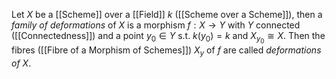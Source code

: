 Let  $X$ be a [[Scheme]] over a [[Field]] $k$ ([[Scheme over a Scheme]]), then a *family of deformations* of $X$ is a morphism $f:X\rightarrow Y$ with $Y$ connected ([[Connectedness]]) and a point $y_0\in Y$ s.t. $k(y_0)=k$ and $X_{y_0}\cong X$. Then the fibres ([[Fibre of a Morphism of Schemes]]) $X_y$ of $f$ are called *deformations of  $X$*.
